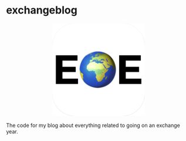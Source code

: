 # exchangeblog
<p align="center">
  <a href="https://www.explore-exchange.com">
    <img src="https://github.com/Namli1/exchangeblog/blob/master/static/favicons/android-chrome-512x512.png" width="300" style="width: 50%;">
  </a>
</p>


The code for my blog about everything related to going on an exchange year.
